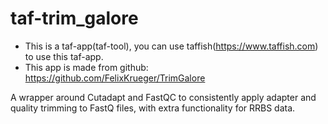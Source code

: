 # taf-trim_galore

- This is a taf-app(taf-tool), you can use taffish(https://www.taffish.com) to use this taf-app.
- This app is made from github: https://github.com/FelixKrueger/TrimGalore

A wrapper around Cutadapt and FastQC to consistently apply adapter and quality trimming to FastQ files, with extra functionality for RRBS data.

